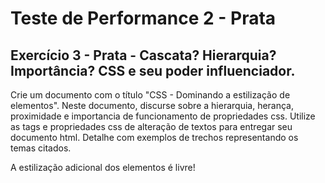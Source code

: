 # Teste de Performance 2 - Prata

## Exercício 3 - Prata - Cascata? Hierarquia? Importância? CSS e seu poder influenciador.

Crie um documento com o título "CSS - Dominando a estilização de elementos". Neste documento, discurse sobre a hierarquia, herança, proximidade e importancia de funcionamento de propriedades css. Utilize as tags e propriedades css de alteração de textos para entregar seu documento html. Detalhe com exemplos de trechos representando os temas citados.

A estilização adicional dos elementos é livre!
